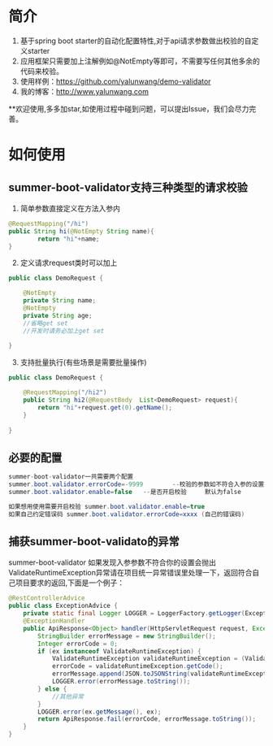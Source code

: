 # 简介
1. 基于spring boot starter的自动化配置特性,对于api请求参数做出校验的自定义starter
2. 应用框架只需要加上注解例如@NotEmpty等即可，不需要写任何其他多余的代码来校验。
3. 使用样例：https://github.com/yalunwang/demo-validator
4. 我的博客：http://www.yalunwang.com

**欢迎使用,多多加star,如使用过程中碰到问题，可以提出Issue，我们会尽力完善。

# 如何使用
## summer-boot-validator支持三种类型的请求校验

1. 简单参数直接定义在方法入参内

```java
@RequestMapping("/hi")
public String hi(@NotEmpty String name){
        return "hi"+name;
}
```

2. 定义请求request类时可以加上

```java
public class DemoRequest {

    @NotEmpty
    private String name;
    @NotEmpty
    private String age;
    //省略get set
    //开发时请务必加上get set
   
}
```
3. 支持批量执行(有些场景是需要批量操作)

```java
public class DemoRequest {

    @RequestMapping("/hi2")
    public String hi2(@RequestBody  List<DemoRequest> request){
        return "hi"+request.get(0).getName();
    }
   
}
```

## 必要的配置
```java
summer-boot-validator一共需要两个配置
summer.boot.validator.errorCode=-9999        --校验的参数如不符合入参的设置抛出的错误码 默认为-9999
summer.boot.validator.enable=false   --是否开启校验     默认为false

如果想用使用需要开启校验 summer.boot.validator.enable=true
如果自己约定错误码 summer.boot.validator.errorCode=xxxx (自己的错误码)
```

## 捕获summer-boot-validato的异常
summer-boot-validator 如果发现入参参数不符合你的设置会抛出ValidateRuntimeException异常请在项目统一异常错误里处理一下，返回符合自己项目要求的返回,下面是一个例子：
```java
@RestControllerAdvice
public class ExceptionAdvice {
    private static final Logger LOGGER = LoggerFactory.getLogger(ExceptionAdvice.class);
    @ExceptionHandler
    public ApiResponse<Object> handler(HttpServletRequest request, Exception ex) {
        StringBuilder errorMessage = new StringBuilder();
        Integer errorCode = 0;
        if (ex instanceof ValidateRuntimeException) {
            ValidateRuntimeException validateRuntimeException = (ValidateRuntimeException) ex;
            errorCode = validateRuntimeException.getCode();
            errorMessage.append(JSON.toJSONString(validateRuntimeException.getFailedReason()));
            LOGGER.error(errorMessage.toString());
        } else {
            //其他异常
        }
        LOGGER.error(ex.getMessage(), ex);
        return ApiResponse.fail(errorCode, errorMessage.toString());
    }
}
```

